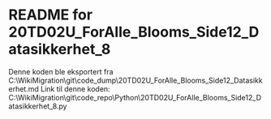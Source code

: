 # README for 20TD02U_ForAlle_Blooms_Side12_Datasikkerhet_8
Denne koden ble eksportert fra C:\WikiMigration\git\code_dump\20TD02U_ForAlle_Blooms_Side12_Datasikkerhet.md
Link til denne koden: C:\WikiMigration\git\code_repo\Python\20TD02U_ForAlle_Blooms_Side12_Datasikkerhet_8.py
